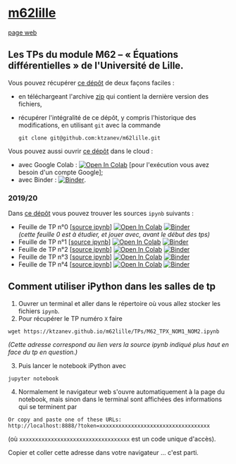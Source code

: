 # [m62lille](https://github.com/ktzanev/m62lille)

[page web](https://ktzanev.github.io/m62lille/)

## Les TPs du module M62 – « Équations différentielles » de l'Université de Lille.

Vous pouvez récupérer [ce dépôt](https://github.com/ktzanev/m62lille) de deux façons faciles :

- en téléchargeant l'archive [zip](https://github.com/ktzanev/m62lille/archive/master.zip) qui contient la dernière version des fichiers,
- récupérer l'intégralité de ce dépôt, y compris l'historique des modifications, en utilisant `git` avec la commande

  ~~~~~~~
  git clone git@github.com:ktzanev/m62lille.git
  ~~~~~~~

Vous pouvez aussi ouvrir [ce dépôt](https://github.com/ktzanev/m62lille) dans le cloud :

- avec Google Colab : [![Open In Colab](https://colab.research.google.com/assets/colab-badge.svg)](https://colab.research.google.com/github/ktzanev/m62lille/blob/master) [pour l'exécution vous avez besoin d'un compte Google];
- avec Binder : [![Binder](https://mybinder.org/badge_logo.svg)](https://mybinder.org/v2/gh/ktzanev/m62lille/master?filepath=TPs).

### 2019/20

Dans [ce dépôt](https://github.com/ktzanev/m62lille) vous pouvez trouver les sources `ipynb` suivants :

- Feuille de TP n°0 [[source ipynb](https://ktzanev.github.io/m62lille/TPs/M62_TP0.ipynb)] [![Open In Colab](https://colab.research.google.com/assets/colab-badge.svg)](https://colab.research.google.com/github/ktzanev/m62lille/blob/master/TPs/M62_TP0.ipynb) [![Binder](https://mybinder.org/badge_logo.svg)](https://mybinder.org/v2/gh/ktzanev/m62lille/master?filepath=%2FTPs%2FM62_TP0.ipynb)<br>
*(cette feuille 0 est à étudier, et jouer avec, avant le début des tps)*
- Feuille de TP n°1 [[source ipynb](https://ktzanev.github.io/m62lille/TPs/M62_TP1_NOM1_NOM2.ipynb)] [![Open In Colab](https://colab.research.google.com/assets/colab-badge.svg)](https://colab.research.google.com/github/ktzanev/m62lille/blob/master/TPs/M62_TP1_NOM1_NOM2.ipynb) [![Binder](https://mybinder.org/badge_logo.svg)](https://mybinder.org/v2/gh/ktzanev/m62lille/master?filepath=%2FTPs%2FM62_TP1_NOM1_NOM2.ipynb)
- Feuille de TP n°2 [[source ipynb](https://ktzanev.github.io/m62lille/TPs/M62_TP2_NOM1_NOM2.ipynb)] [![Open In Colab](https://colab.research.google.com/assets/colab-badge.svg)](https://colab.research.google.com/github/ktzanev/m62lille/blob/master/TPs/M62_TP2_NOM1_NOM2.ipynb) [![Binder](https://mybinder.org/badge_logo.svg)](https://mybinder.org/v2/gh/ktzanev/m62lille/master?filepath=%2FTPs%2FM62_TP2_NOM1_NOM2.ipynb)
- Feuille de TP n°3 [[source ipynb](https://ktzanev.github.io/m62lille/TPs/M62_TP3_NOM1_NOM2.ipynb)] [![Open In Colab](https://colab.research.google.com/assets/colab-badge.svg)](https://colab.research.google.com/github/ktzanev/m62lille/blob/master/TPs/M62_TP3_NOM1_NOM2.ipynb) [![Binder](https://mybinder.org/badge_logo.svg)](https://mybinder.org/v2/gh/ktzanev/m62lille/master?filepath=%2FTPs%2FM62_TP3_NOM1_NOM2.ipynb)
- Feuille de TP n°4 [[source ipynb](https://ktzanev.github.io/m62lille/TPs/M62_TP4_NOM1_NOM2.ipynb)] [![Open In Colab](https://colab.research.google.com/assets/colab-badge.svg)](https://colab.research.google.com/github/ktzanev/m62lille/blob/master/TPs/M62_TP4_NOM1_NOM2.ipynb) [![Binder](https://mybinder.org/badge_logo.svg)](https://mybinder.org/v2/gh/ktzanev/m62lille/master?filepath=%2FTPs%2FM62_TP4_NOM1_NOM2.ipynb)

## Comment utiliser iPython dans les salles de tp

1. Ouvrer un terminal et aller dans le répertoire où vous allez stocker les fichiers `ipynb`.
2. Pour récupérer le TP numéro `X` faire
  ```
  wget https://ktzanev.github.io/m62lille/TPs/M62_TPX_NOM1_NOM2.ipynb
  ```
  *(Cette adresse correspond au lien vers la source ipynb indiqué plus haut en face du tp en question.)*

3. Puis lancer le notebook iPython avec
  ```
  jupyter notebook
  ```
4. Normalement le navigateur web s'ouvre automatiquement à la page du notebook, mais sinon dans le terminal sont affichées des informations qui se terminent par
  ```
  Or copy and paste one of these URLs:
  http://localhost:8888/?token=xxxxxxxxxxxxxxxxxxxxxxxxxxxxxxxxxxx
  ```
  (où `xxxxxxxxxxxxxxxxxxxxxxxxxxxxxxxxxxx` est un code unique d'accès).

  Copier et coller cette adresse dans votre navigateur ... c'est parti.
